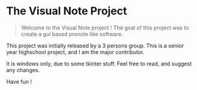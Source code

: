 # The Visual Note Project
> Welcome to the Visual Note project ! The goal of this project was to create a gui based pronote like software.

This project was initially released by a 3 persons group. This is a senior year highschool project, and I am the major contributor.

It is windows only, due to some tkinter stuff. Feel free to read, and suggest any changes.

Have fun !